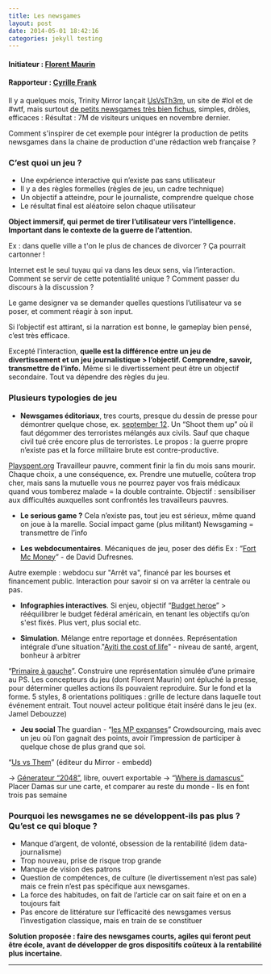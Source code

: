 ```yaml
---
title: Les newsgames
layout: post
date: 2014-05-01 18:42:16
categories: jekyll testing
---
```


#### Initiateur : [Florent Maurin](http://florentmaurin.com/)
#### Rapporteur : [Cyrille Frank](http://www.mediaculture.fr/)


Il y a quelques mois, Trinity Mirror lançait [UsVsTh3m](http://usvsth3m.com/), un site de #lol et de #wtf, mais surtout [de petits newsgames très bien fichus](http://usvsth3m.com/post/57145265331/do-you-need-entertainment-then-heres-all-the-usvsth3m), simples, drôles, efficaces :
Résultat : 7M de visiteurs uniques en novembre dernier.

Comment s'inspirer de cet exemple pour intégrer la production de petits newsgames dans la chaine de production d'une rédaction web française ?	

### C’est quoi un jeu ?
+ Une expérience interactive qui n’existe pas sans utilisateur
+ Il y a des règles formelles (règles de jeu, un cadre technique)
+ Un objectif a atteindre, pour le journaliste, comprendre quelque chose
+ Le résultat final est aléatoire selon chaque utilisateur

**Object immersif, qui permet de tirer l’utilisateur vers l’intelligence. Important dans le contexte de la guerre de l’attention.**

Ex : dans quelle ville a t'on le plus de chances de divorcer ? Ça pourrait cartonner !

Internet est le seul tuyau qui va dans les deux sens, via l’interaction. Comment se servir de cette potentialité unique ? Comment passer du discours à la discussion ?

Le game designer va se demander quelles questions l’utilisateur va se poser, et comment réagir à son input.

Si l’objectif est attirant, si la narration est bonne, le gameplay bien pensé, c’est très efficace.

Excepté l’interaction, **quelle est la différence entre un jeu de divertissement et un jeu journalistique > l’objectif. Comprendre, savoir, transmettre de l’info.** Même si le divertissement peut être un objectif secondaire. Tout va dépendre des règles du jeu.


### Plusieurs typologies de jeu

- **Newsgames éditoriaux**, tres courts, presque du dessin de presse pour démontrer quelque chose, ex. [september 12](http://www.newsgaming.com/games/index12.htm). Un “Shoot them up” où il faut dégommer des terroristes mélangés aux civils.  Sauf que chaque civil tué crée encore plus de terroristes. Le propos : la guerre propre n’existe pas et la force militaire brute est contre-productive.

[Playspent.org](http://playspent.org/playspent.html)
Travailleur pauvre, comment finir la fin du mois sans mourir. Chaque choix, a une conséquence, ex. Prendre une mutuelle, coûtera trop cher, mais sans la mutuelle vous ne pourrez payer vos frais médicaux quand vous tomberez malade = la double contrainte. Objectif : sensibiliser aux difficultés auxquelles sont confrontés les travailleurs pauvres.


- **Le serious game ?**
Cela n’existe pas, tout jeu est sérieux, même quand on joue à la marelle. Social impact game (plus militant) Newsgaming = transmettre de l’info 

- **Les webdocumentaires**. Mécaniques de jeu, poser des défis
Ex : “[Fort Mc Money](http://www.fortmcmoney.com/#/fortmcmoney)” - de David Dufresnes.

Autre exemple : webdocu sur "Arrêt va", financé par les bourses et financement public. Interaction pour savoir si on va arrêter la centrale ou pas.

- **Infographies interactives**. Si enjeu, objectif
“[Budget heroe](http://www.marketplace.org/topics/economy/budget-hero)” > rééquilibrer le budget fédéral américain, en tenant les objectifs qu’on s'est fixés. Plus vert, plus social etc.

- **Simulation**. Mélange entre reportage et données. Représentation intégrale d’une situation."[Ayiti the cost of life](http://ayiti.globalkids.org/game/)" - niveau de santé, argent, bonheur à arbitrer

“[Primaire à gauche](http://www.lemonde.fr/primaire-parti-socialiste/visuel/2011/06/24/primaires-a-gauche-jouez-votre-campagne_1524806_1471072.html#ens_id=1402952)”. Construire une représentation simulée d’une primaire au PS. Les concepteurs du jeu (dont Florent Maurin) ont épluché la presse, pour déterminer quelles actions ils pouvaient reproduire. Sur le fond et la forme. 
5 styles, 8 orientations politiques : grille de lecture dans laquelle tout événement entrait. Tout nouvel acteur politique était inséré dans le jeu (ex. Jamel Debouzze)

- **Jeu social**
The guardian - “[les MP expanses](http://www.theguardian.com/politics/mps-expenses)”
Crowdsourcing, mais avec un jeu où l’on gagnait des points, avoir l’impression de participer à quelque chose de plus grand que soi.

“[Us vs Them](http://usvsth3m.com/post/57145265331/do-you-need-entertainment-then-heres-all-the-usvsth3m)” (éditeur du Mirror - embedd)

-> [Génerateur “2048”](http://games.usvsth3m.com/2048/), libre, ouvert exportable
-> “[Where is damascus”](http://games.usvsth3m.com/damascus/)
Placer  Damas sur une carte, et comparer au reste du monde - Ils en font trois pas semaine


### Pourquoi les newsgames ne se développent-ils pas plus ? Qu’est ce qui bloque ?

- Manque d’argent, de volonté, obsession de la rentabilité (idem data-journalisme)
- Trop nouveau, prise de risque trop grande
- Manque de vision des patrons
- Question de compétences, de culture (le divertissement n’est pas sale) mais ce frein n’est pas spécifique aux newsgames.
- La force des habitudes, on fait de l’article car on sait faire et on en a toujours fait
- Pas encore de littérature sur l’efficacité des newsgames versus l’investigation classique, mais en train de se constituer

**Solution proposée : faire des newsgames courts, agiles qui feront peut être école, avant de développer de gros dispositifs coûteux à la rentabilité plus incertaine.**

-------------
